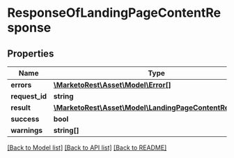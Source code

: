 # ResponseOfLandingPageContentResponse

## Properties
Name | Type | Description | Notes
------------ | ------------- | ------------- | -------------
**errors** | [**\MarketoRest\Asset\Model\Error[]**](Error.md) |  | [optional] 
**request_id** | **string** |  | [optional] 
**result** | [**\MarketoRest\Asset\Model\LandingPageContentResponse[]**](LandingPageContentResponse.md) |  | [optional] 
**success** | **bool** |  | [optional] 
**warnings** | **string[]** |  | [optional] 

[[Back to Model list]](../README.md#documentation-for-models) [[Back to API list]](../README.md#documentation-for-api-endpoints) [[Back to README]](../README.md)


